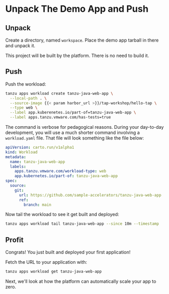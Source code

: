 # Unpack The Demo App and Push

## Unpack
Create a directory, named `workspace`. Place the demo app tarball in there and unpack it.

This project will be built by the platform. There is no need to build it.

## Push

Push the workload:
```sh
tanzu apps workload create tanzu-java-web-app \
  --local-path . \
  --source-image {{< param harbor_url >}}/tap-workshop/hello-tap \
  --type web \
  --label app.kuberenetes.io/part-of=tanzu-java-web-app \
  --label apps.tanzu.vmware.com/has-tests=true
```

The command is verbose for pedagogical reasons. During your day-to-day development, you will use a much shorter command involving a `workload.yaml` file. That file will look something like the file below:

```yaml
apiVersion: carto.run/v1alpha1
kind: Workload
metadata:
  name: tanzu-java-web-app
  labels:
    apps.tanzu.vmware.com/workload-type: web
    app.kubernetes.io/part-of: tanzu-java-web-app
spec:
  source:
    git:
      url: https://github.com/sample-accelerators/tanzu-java-web-app
      ref:
        branch: main
```


Now tail the workload to see it get built and deployed:
```sh
tanzu apps workload tail tanzu-java-web-app --since 10m --timestamp
```

## Profit
Congrats! You just built and deployed your first application! 

Fetch the URL to your application with:
```sh
tanzu apps workload get tanzu-java-web-app
```

Next, we'll look at how the platform can automatically scale your app to zero.
